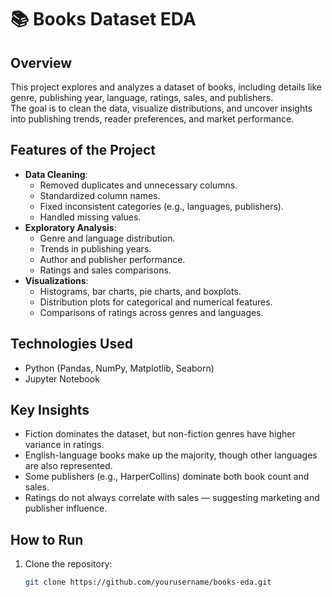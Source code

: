 # 📚 Books Dataset EDA

## Overview
This project explores and analyzes a dataset of books, including details like genre, publishing year, language, ratings, sales, and publishers.  
The goal is to clean the data, visualize distributions, and uncover insights into publishing trends, reader preferences, and market performance.

## Features of the Project
- **Data Cleaning**:
  - Removed duplicates and unnecessary columns.
  - Standardized column names.
  - Fixed inconsistent categories (e.g., languages, publishers).
  - Handled missing values.
- **Exploratory Analysis**:
  - Genre and language distribution.
  - Trends in publishing years.
  - Author and publisher performance.
  - Ratings and sales comparisons.
- **Visualizations**:
  - Histograms, bar charts, pie charts, and boxplots.
  - Distribution plots for categorical and numerical features.
  - Comparisons of ratings across genres and languages.

## Technologies Used
- Python (Pandas, NumPy, Matplotlib, Seaborn)
- Jupyter Notebook

## Key Insights
- Fiction dominates the dataset, but non-fiction genres have higher variance in ratings.
- English-language books make up the majority, though other languages are also represented.
- Some publishers (e.g., HarperCollins) dominate both book count and sales.
- Ratings do not always correlate with sales — suggesting marketing and publisher influence.

## How to Run
1. Clone the repository:
   ```bash
   git clone https://github.com/yourusername/books-eda.git
